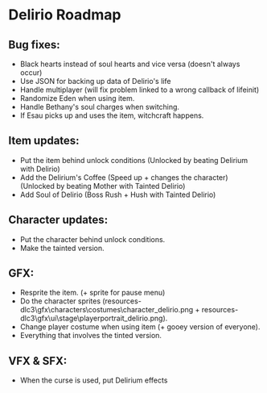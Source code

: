 # Delirio Roadmap

## Bug fixes:

- Black hearts instead of soul hearts and vice versa (doesn't always occur)
- Use JSON for backing up data of Delirio's life
- Handle multiplayer (will fix problem linked to a wrong callback of lifeinit)
- Randomize Eden when using item.
- Handle Bethany's soul charges when switching.
- If Esau picks up and uses the item, witchcraft happens.

## Item updates:

- Put the item behind unlock conditions (Unlocked by beating Delirium with Delirio)
- Add the Delirium's Coffee (Speed up + changes the character) (Unlocked by beating Mother with Tainted Delirio)
- Add Soul of Delirio (Boss Rush + Hush with Tainted Delirio)

## Character updates:

- Put the character behind unlock conditions.
- Make the tainted version.

## GFX:

- Resprite the item. (+ sprite for pause menu)
- Do the character sprites (resources-dlc3\gfx\characters\costumes\character_delirio.png + resources-dlc3\gfx\ui\stage\playerportrait_delirio.png).
- Change player costume when using item (+ gooey version of everyone).
- Everything that involves the tinted version.

## VFX & SFX:

- When the curse is used, put Delirium effects
